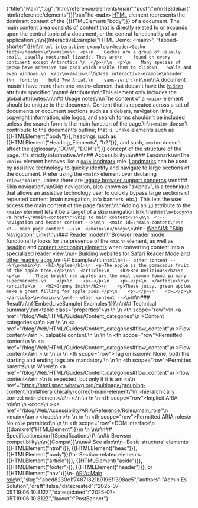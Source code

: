 {"title":"Main","tag":"html/reference/elements/main","post":"\n\n{{Sidebar(\"html/reference/elements\")}}\n\nThe **`<main>`** [HTML](/blog/Web/HTML) element represents the dominant content of the {{HTMLElement(\"body\")}} of a document. The main content area consists of content that is directly related to or expands upon the central topic of a document, or the central functionality of an application.\n\n{{InteractiveExample(\"HTML Demo: &lt;main&gt;\", \"tabbed-shorter\")}}\n\n```html interactive-example\n<header>Gecko facts</header>\n\n<main>\n  <p>\n    Geckos are a group of usually small, usually nocturnal lizards. They are\n    found on every continent except Antarctica.\n  </p>\n\n  <p>\n    Many species of gecko have adhesive toe pads which enable them to climb\n    walls and even windows.\n  </p>\n</main>\n```\n\n```css interactive-example\nheader {\n  font:\n    bold 7vw Arial,\n    sans-serif;\n}\n```\n\nA document mustn't have more than one `<main>` element that doesn't have the [`hidden`](/blog/Web/HTML/Reference/Global_attributes/hidden) attribute specified.\n\n## Attributes\n\nThis element only includes the [global attributes](/blog/Web/HTML/Reference/Global_attributes).\n\n## Usage notes\n\nThe content of a `<main>` element should be unique to the document. Content that is repeated across a set of documents or document sections such as sidebars, navigation links, copyright information, site logos, and search forms shouldn't be included unless the search form is the main function of the page.\n\n`<main>` doesn't contribute to the document's outline; that is, unlike elements such as {{HTMLElement(\"body\")}}, headings such as {{HTMLElement(\"Heading_Elements\", \"h2\")}}, and such, `<main>` doesn't affect the {{glossary(\"DOM\", \"DOM's\")}} concept of the structure of the page. It's strictly informative.\n\n## Accessibility\n\n### Landmark\n\nThe `<main>` element behaves like a [`main` landmark](/blog/Web/Accessibility/ARIA/Reference/Roles/main_role) role. [Landmarks](/blog/Web/Accessibility/ARIA/Guides/Techniques#landmark_roles) can be used by assistive technology to quickly identify and navigate to large sections of the document. Prefer using the `<main>` element over declaring `role=\"main\"`, unless there are [legacy browser support concerns](#browser_compatibility).\n\n### Skip navigation\n\nSkip navigation, also known as \"skipnav\", is a technique that allows an assistive technology user to quickly bypass large sections of repeated content (main navigation, info banners, etc.). This lets the user access the main content of the page faster.\n\nAdding an [`id`](/blog/Web/HTML/Reference/Global_attributes/id) attribute to the `<main>` element lets it be a target of a skip navigation link.\n\n```html\n<body>\n  <a href=\"#main-content\">Skip to main content</a>\n\n  <!-- navigation and header content -->\n\n  <main id=\"main-content\">\n    <!-- main page content -->\n  </main>\n</body>\n```\n\n- [WebAIM: \"Skip Navigation\" Links](https://webaim.org/techniques/skipnav/)\n\n### Reader mode\n\nBrowser reader mode functionality looks for the presence of the `<main>` element, as well as [heading](/blog/Web/HTML/Reference/Elements/Heading_Elements) and [content sectioning elements](/blog/Web/HTML/Reference/Elements#content_sectioning) when converting content into a specialized reader view.\n\n- [Building websites for Safari Reader Mode and other reading apps.](https://medium.com/@mandy.michael/building-websites-for-safari-reader-mode-and-other-reading-apps-1562913c86c9)\n\n## Examples\n\n```html\n<!-- other content -->\n\n<main>\n  <h1>Apples</h1>\n  <p>The apple is the pomaceous fruit of the apple tree.</p>\n\n  <article>\n    <h2>Red Delicious</h2>\n    <p>\n      These bright red apples are the most common found in many supermarkets.\n    </p>\n    <p>…</p>\n    <p>…</p>\n  </article>\n\n  <article>\n    <h2>Granny Smith</h2>\n    <p>These juicy, green apples make a great filling for apple pies.</p>\n    <p>…</p>\n    <p>…</p>\n  </article>\n</main>\n\n<!-- other content -->\n```\n\n### Result\n\n{{EmbedLiveSample('Examples')}}\n\n## Technical summary\n\n<table class=\"properties\">\n  <tbody>\n    <tr>\n      <th scope=\"row\">\n        <a href=\"/blog/Web/HTML/Guides/Content_categories\"\n          >Content categories</a\n        >\n      </th>\n      <td>\n        <a href=\"/blog/Web/HTML/Guides/Content_categories#flow_content\"\n          >Flow content</a\n        >, palpable content.\n      </td>\n    </tr>\n    <tr>\n      <th scope=\"row\">Permitted content</th>\n      <td>\n        <a href=\"/blog/Web/HTML/Guides/Content_categories#flow_content\"\n          >Flow content</a\n        >.\n      </td>\n    </tr>\n    <tr>\n      <th scope=\"row\">Tag omission</th>\n      <td>None; both the starting and ending tags are mandatory.</td>\n    </tr>\n    <tr>\n      <th scope=\"row\">Permitted parents</th>\n      <td>\n        Where\n        <a href=\"/blog/Web/HTML/Guides/Content_categories#flow_content\"\n          >flow content</a\n        >\n        is expected, but only if it is a\n        <a\n          href=\"https://html.spec.whatwg.org/multipage/grouping-content.html#hierarchically-correct-main-element\"\n          >hierarchically correct <code>main</code> element</a\n        >.\n      </td>\n    </tr>\n    <tr>\n      <th scope=\"row\">Implicit ARIA role</th>\n      <td>\n        <code\n          ><a href=\"/blog/Web/Accessibility/ARIA/Reference/Roles/main_role\"\n            >main</a\n          ></code\n        >\n      </td>\n    </tr>\n    <tr>\n      <th scope=\"row\">Permitted ARIA roles</th>\n      <td>No <code>role</code> permitted</td>\n    </tr>\n    <tr>\n      <th scope=\"row\">DOM interface</th>\n      <td>{{domxref(\"HTMLElement\")}}</td>\n    </tr>\n  </tbody>\n</table>\n\n## Specifications\n\n{{Specifications}}\n\n## Browser compatibility\n\n{{Compat}}\n\n## See also\n\n- Basic structural elements: {{HTMLElement(\"html\")}}, {{HTMLElement(\"head\")}}, {{HTMLElement(\"body\")}}\n- Section-related elements: {{HTMLElement(\"article\")}}, {{HTMLElement(\"aside\")}}, {{HTMLElement(\"footer\")}}, {{HTMLElement(\"header\")}}, or {{HTMLElement(\"nav\")}}\n- [ARIA: Main role](/blog/Web/Accessibility/ARIA/Reference/Roles/main_role)\n","slug":"abed8230c1f74871821b9196f1398ac5","authors":"Admin Es Solution","draft":false,"datecreated":"2025-07-05T19:06:10.812Z","dateupdated":"2025-07-05T19:06:10.812Z","layout":"PostBanner"}